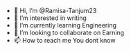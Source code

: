 - 👋 Hi, I’m @Ramisa-Tanjum23
- 👀 I’m interested in writing
- 🌱 I’m currently learning Engineering
- 💞️ I’m looking to collaborate on Earning
- 📫 How to reach me You dont know

<!---
Ramisa-Tanjum23/Ramisa-Tanjum23 is a ✨ special ✨ repository because its `README.md` (this file) appears on your GitHub profile.
You can click the Preview link to take a look at your changes.
--->
